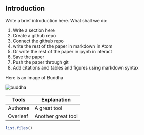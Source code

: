 ## Introduction

Write a  brief introduction here. What shall we do:

1. Write a section here
2. Create a github repo
3. Connect the github repo
4. write the rest of the paper in markdown in Atom
5. Or write the rest of the paper in ipynb in nteract
6. Save the paper
7. Push the paper through git
8. Add citations and tables and figures using markdown syntax

Here is an image of Buddha

![buddha](https://imgs-steps-dragoart-386112.c.cdn77.org/how-to-draw-buddha-easy-step-7_1_000000177112_5.png)

| Tools | Explanation            |
|-------|------------------------|
| Authorea | A great tool        |
| Overleaf | Another great tool  |


```R
list.files()
```

